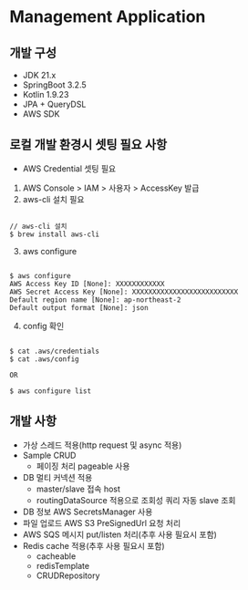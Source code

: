 Management Application
==================================

## 개발 구성
* JDK 21.x
* SpringBoot 3.2.5
* Kotlin 1.9.23
* JPA + QueryDSL
* AWS SDK

## 로컬 개발 환경시 셋팅 필요 사항
* AWS Credential 셋팅 필요
1. AWS Console > IAM > 사용자 > AccessKey 발급
2. aws-cli 설치 필요
<pre><code>
// aws-cli 설치
$ brew install aws-cli
</code></pre>
3. aws configure
<pre><code>
$ aws configure
AWS Access Key ID [None]: XXXXXXXXXXXX
AWS Secret Access Key [None]: XXXXXXXXXXXXXXXXXXXXXXXXXX
Default region name [None]: ap-northeast-2
Default output format [None]: json
</code></pre>
4. config 확인
<pre><code>
$ cat .aws/credentials
$ cat .aws/config

OR

$ aws configure list
</code></pre>

## 개발 사항
* 가상 스레드 적용(http request 및 async 적용)
* Sample CRUD
  * 페이징 처리 pageable 사용
* DB 멀티 커넥션 적용
  * master/slave 접속 host
  * routingDataSource 적용으로 조회성 쿼리 자동 slave 조회
* DB 정보 AWS SecretsManager 사용
* 파일 업로드 AWS S3 PreSignedUrl 요청 처리
* AWS SQS 메시지 put/listen 처리(추후 사용 필요시 포함)
* Redis cache 적용(추후 사용 필요시 포함)
  * cacheable
  * redisTemplate
  * CRUDRepository

